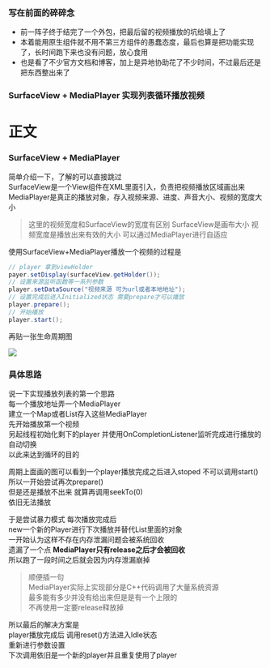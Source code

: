 ### 写在前面的碎碎念

- 前一阵子终于结完了一个外包，把最后留的视频播放的坑给填上了
- 本着能用原生组件就不用不第三方组件的愚蠢态度，最后也算是把功能实现了，长时间跑下来也没有问题，放心食用
- 也是看了不少官方文档和博客，加上是异地协助花了不少时间，不过最后还是把东西整出来了


### SurfaceView + MediaPlayer  实现列表循环播放视频

# 正文
### SurfaceView + MediaPlayer
简单介绍一下，了解的可以直接跳过<br />
SurfaceView是一个View组件在XML里面引入，负责把视频播放区域画出来<br />
MediaPlayer是真正的播放对象，存入视频来源、进度、声音大小、视频的宽度大小<br />
 > 这里的视频宽度和SurfaceView的宽度有区别 SurfaceView是画布大小 视频宽度是播放出来有效的大小 可以通过MediaPlayer进行自适应

使用SurfaceView+MediaPlayer播放一个视频的过程是<br />
```java
// player 拿到viewHolder
payer.setDisplay(surfaceView.getHolder());
// 设置来源监听函数等一系列参数
player.setDataSource("视频来源 可为url或者本地地址");
// 设置完成后进入Initialized状态 需要prepare才可以播放
player.prepare();
// 开始播放
player.start();
```
再贴一张生命周期图<br />

![](https://user-gold-cdn.xitu.io/2018/4/24/162f7ff816404ced?w=665&h=813&f=gif&s=23582)


### 具体思路
说一下实现播放列表的第一个思路<br />
每一个播放地址弄一个MediaPlayer<br />
建立一个Map或者List存入这些MediaPlayer<br />
先开始播放第一个视频<br />
另起线程初始化剩下的player 并使用OnCompletionListener监听完成进行播放的自动切换<br />
以此来达到循环的目的<br />

周期上面画的图可以看到一个player播放完成之后进入stoped 不可以调用start()<br />
所以一开始尝试再次prepare()<br />
但是还是播放不出来 就算再调用seekTo(0)<br />
依旧无法播放<br />

于是尝试暴力模式 每次播放完成后<br />
new一个新的Player进行下次播放并替代List里面的对象<br />
一开始认为这样不存在内存泄漏问题会被系统回收<br />
遗漏了一个点 **MediaPlayer只有release之后才会被回收**<br />
所以跑了一段时间之后就会因为内存泄漏崩掉<br />
> 顺便插一句<br />MediaPlayer实际上实现部分是C++代码调用了大量系统资源<br />最多能有多少并没有给出来但是是有一个上限的<br />不再使用一定要release释放掉

所以最后的解决方案是<br />
player播放完成后 调用reset()方法进入Idle状态<br />
重新进行参数设置<br />
下次调用依旧是一个新的player并且重复使用了player<br />

